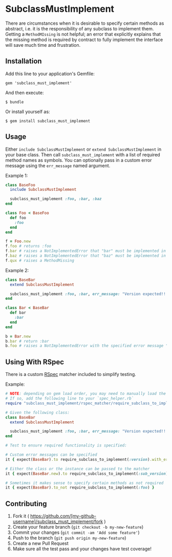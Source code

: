 # SubclassMustImplement

There are circumstances when it is desirable to specify certain methods as abstract,
i.e. it is the responsibility of any subclass to implement them.
Getting a `MethodMIssing` is not helpful; an error that explicitly explains that the
missing method is required by contract to fully implement the interface will save much
time and frustration.

## Installation

Add this line to your application's Gemfile:

    gem 'subclass_must_implement'

And then execute:

    $ bundle

Or install yourself as:

    $ gem install subclass_must_implement

## Usage

Either `include SubclassMustImplement` or `extend SubclassMustImplement` in your base class.
Then call `subclass_must_implement` with a list of required method names as symbols.
You can optionally pass in a custom error message using the `err_message` named argument.

Example 1:

```ruby
class BaseFoo
  include SubclassMustImplement

  subclass_must_implement :foo, :bar, :baz
end

class Foo < BaseFoo
  def foo
    :foo
  end
end

f = Foo.new
f.foo # returns :foo
f.bar # raises a NotImplementedError that "bar" must be implemented in the subclass
f.baz # raises a NotImplementedError that "baz" must be implemented in the subclass
f.qux # raises a MethodMissing
```

Example 2:

```ruby
class BaseBar
  extend SubclassMustImplement

  subclass_must_implement :foo, :bar, err_message: "Version expected!!!"
end

class Bar < BaseBar
  def bar
    :bar
  end
end

b = Bar.new
b.bar # return :bar
b.foo # raises a NotImplementedError with the specified error message "Version expected!!!"
```

## Using With RSpec

There is a custom [RSpec](http://rspec.info/) matcher included to simplify testing.

Example:

```ruby
# NOTE: depending on gem load order, you may need to manually load the matcher.
# If so, add the following line to your `spec_helper.rb`
require "subclass_must_implement/rspec_matcher/require_subclass_to_implement_matcher"

# Given the following class:
class BaseBar
  extend SubclassMustImplement

  subclass_must_implement :foo, :bar, err_message: "Version expected!!!"
end

# Test to ensure required functionality is specified:

# Custom error messages can be specified
it { expect(BaseBar).to require_subclass_to_implement(:version).with_error_message("Version expected!!!")}

# Either the class or the instance can be passed to the matcher
it { expect(BaseBar.new).to require_subclass_to_implement(:sub_version) }

# Sometimes it makes sense to specify certain methods as not required
it { expect(BaseBar).to_not require_subclass_to_implement(:foo) }
```

## Contributing

1. Fork it ( https://github.com/[my-github-username]/subclass_must_implement/fork )
2. Create your feature branch (`git checkout -b my-new-feature`)
3. Commit your changes (`git commit -am 'Add some feature'`)
4. Push to the branch (`git push origin my-new-feature`)
5. Create a new Pull Request
6. Make sure all the test pass and your changes have test coverage!
